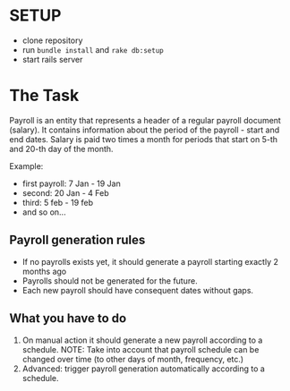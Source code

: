 # SETUP

- clone repository
- run ```bundle install``` and ```rake db:setup```
- start rails server

# The Task

Payroll is an entity that represents a header of a regular payroll document (salary).
It contains information about the period of the payroll - start and end dates.
Salary is paid two times a month for periods that start on 5-th and 20-th day of the month.

Example:

  - first payroll: 7 Jan - 19 Jan
  - second: 20 Jan - 4 Feb
  - third: 5 feb - 19 feb
  - and so on...

## Payroll generation rules

- If no payrolls exists yet, it should generate a payroll starting exactly 2 months ago
- Payrolls should not be generated for the future.
- Each new payroll should have consequent dates without gaps.

## What you have to do

1. On manual action it should generate a new payroll according to a schedule. 
   NOTE: Take into account that payroll schedule can be changed over time (to other days of month, frequency, etc.)
2. Advanced: trigger payroll generation automatically according to a schedule. 
